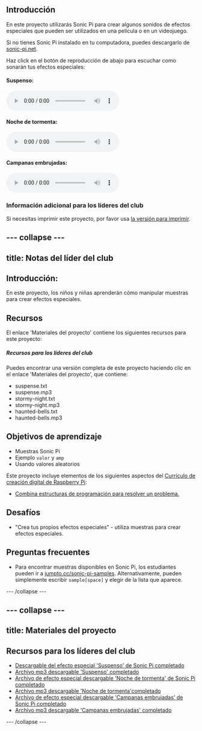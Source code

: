 ## Introducción

En este proyecto utilizarás Sonic Pi para crear algunos sonidos de efectos especiales que pueden ser utilizados en una película o en un videojuego.

Si no tienes Sonic Pi instalado en tu computadora, puedes descargarlo de [sonic-pi.net](https://sonic-pi.net/).

<div id="audio-preview" class="pdf-hidden">

Haz click en el botón de reproducción de abajo para escuchar como sonarán tus efectos especiales: 
  
#### Suspenso:
<audio controls preload>
  <source src="resources/suspense.mp3" type="audio/mpeg">
Tu navegador no es compatible con el elemento <code>audio</code>.
</audio>

#### Noche de tormenta:
<audio controls preload>
  <source src="resources/stormy-night.mp3" type="audio/mpeg">
Tu navegador no es compatible con el elemento <code>audio</code>.
</audio>

#### Campanas embrujadas:
<audio controls preload>
  <source src="resources/haunted-bells.mp3" type="audio/mpeg">
Tu navegador no es compatible con el elemento <code>audio</code>.
</audio>

</div>

### Información adicional para los líderes del club

Si necesitas imprimir este proyecto, por favor usa [la versión para imprimir](https://projects.raspberrypi.org/es-LA/projects/special-effects/print).


--- collapse ---
---
title: Notas del líder del club
---


## Introducción:
En este proyecto, los niños y niñas aprenderán cómo manipular muestras para crear efectos especiales.

## Recursos
El enlace 'Materiales del proyecto' contiene los siguientes recursos para este proyecto:

##### Recursos para los líderes del club

Puedes encontrar una versión completa de este proyecto haciendo clic en el enlace 'Materiales del proyecto', que contiene:

+ suspense.txt
+ suspense.mp3
+ stormy-night.txt
+ stormy-night.mp3
+ haunted-bells.txt
+ haunted-bells.mp3

## Objetivos de aprendizaje
+ Muestras Sonic Pi
+ Ejemplo `valor` y `amp`
+ Usando valores aleatorios

Este proyecto incluye elementos de los siguientes aspectos del [Currículo de creación digital de Raspberry Pi](http://rpf.io/curriculum):

+ [Combina estructuras de programación para resolver un problema.](https://www.raspberrypi.org/curriculum/programming/builder)

## Desafíos
+ "Crea tus propios efectos especiales" - utiliza muestras para crear efectos especiales.

## Preguntas frecuentes
+ Para encontrar muestras disponibles en Sonic Pi, los estudiantes pueden ir a [jumpto.cc/sonic-pi-samples](http://jumpto.cc/sonic-pi-samples). Alternativamente, pueden simplemente escribir `sample[space]` y elegir de la lista que aparece.


--- /collapse ---


--- collapse ---
---
title: Materiales del proyecto
---


## Recursos para los líderes del club
* [Descargable del efecto especial 'Suspenso' de Sonic Pi completado](resources/suspense.txt)
* [Archivo mp3 descargable 'Suspenso' completado](resources/suspense.mp3)
* [Archivo de efecto especial descargable 'Noche de tormenta' de Sonic Pi completado](resources/stormy-night.txt)
* [Archivo mp3 descargable 'Noche de tormenta'completado](resources/stormy-night.mp3)
* [Archivo de efecto especial descargable 'Campanas embrujadas' de Sonic Pi completado](resources/haunted-bells.txt)
* [Archivo mp3 descargable 'Campanas embrujadas' completado](resources/haunted-bells.mp3)

--- /collapse ---
